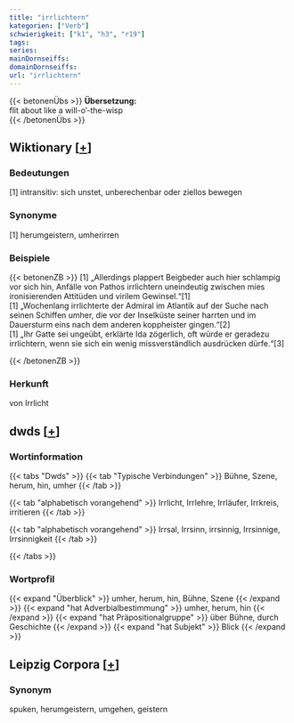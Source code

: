 ```yaml
---
title: "irrlichtern"
kategorien: ["Verb"]
schwierigkeit: ["k1", "h3", "r19"]
tags:
series:
mainDornseiffs:
domainDornseiffs:
url: "irrlichtern"
---
```


{{< betonenÜbs >}}
**Übersetzung:**  
flit  about like a will-o’-the-wisp  
{{< /betonenÜbs >}}

## Wiktionary [[+](https://de.wiktionary.org/wiki/irrlichtern)]

### Bedeutungen
[1] intransitiv: sich unstet, unberechenbar oder ziellos bewegen  

### Synonyme
[1] herumgeistern, umherirren  

### Beispiele
{{< betonenZB >}}
[1] „Allerdings plappert Beigbeder auch hier schlampig vor sich hin, Anfälle von Pathos irrlichtern uneindeutig zwischen mies ironisierenden Attitüden und virilem Gewinsel.“[1]  
[1] „Wochenlang irrlichterte der Admiral im Atlantik auf der Suche nach seinen Schiffen umher, die vor der Inselküste seiner harrten und im Dauersturm eins nach dem anderen koppheister gingen.“[2]  
[1] „Ihr Gatte sei ungeübt, erklärte Ida zögerlich, oft würde er geradezu irrlichtern, wenn sie sich ein wenig missverständlich ausdrücken dürfe.“[3]  

{{< /betonenZB >}}
### Herkunft
von Irrlicht  



## dwds [[+](https://www.dwds.de/wb/irrlichtern)]

### Wortinformation
{{< tabs "Dwds" >}}
{{< tab "Typische Verbindungen" >}}
Bühne, Szene, herum, hin, umher
{{< /tab >}}

{{< tab "alphabetisch vorangehend" >}}
Irrlicht, Irrlehre, Irrläufer, Irrkreis, irritieren
{{< /tab >}}

{{< tab "alphabetisch vorangehend" >}}
Irrsal, Irrsinn, irrsinnig, Irrsinnige, Irrsinnigkeit
{{< /tab >}}

{{< /tabs >}}

### Wortprofil
{{< expand "Überblick" >}} umher, herum, hin, Bühne, Szene {{< /expand >}}
{{< expand "hat Adverbialbestimmung" >}} umher, herum, hin {{< /expand >}}
{{< expand "hat Präpositionalgruppe" >}} über Bühne, durch Geschichte {{< /expand >}}
{{< expand "hat Subjekt" >}} Blick {{< /expand >}}

## Leipzig Corpora [[+](https://corpora.uni-leipzig.de/en/res?word=irrlichtern&corpusId=deu_newscrawl-public_2018)]


### Synonym
spuken, herumgeistern, umgehen, geistern

